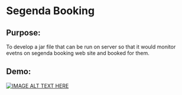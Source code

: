 # Segenda Booking

## Purpose: 

To develop a jar file that can be run on server so that it would monitor evetns on segenda booking web site and booked for them.

## Demo:

[![IMAGE ALT TEXT HERE](https://img.youtube.com/vi/qkK-6xsnzAw/0.jpg)](https://www.youtube.com/watch?v=qkK-6xsnzAw)
